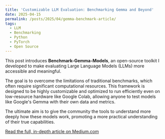 ```yaml
---
title: 'Customizable LLM Evaluation: Benchmarking Gemma and Beyond'
date: 2025-04-15
permalink: /posts/2025/04/gemma-benchmark-article/
tags:
  - LLM
  - Benchmarking
  - Python
  - PyTorch
  - Open Source
---
```


This post introduces **Benchmark-Gemma-Models**, an open-source toolkit I developed to make evaluating Large Language Models (LLMs) more accessible and meaningful.

The goal is to overcome the limitations of traditional benchmarks, which often require significant computational resources. This framework is designed to be highly customizable and optimized to run efficiently even on low-resource hardware like Google Colab, allowing anyone to test models like Google's Gemma with their own data and metrics.

The ultimate aim is to give the community the tools to understand more deeply how these models work, promoting a more practical understanding of their true capabilities.

[Read the full, in-depth article on Medium.com](https://medium.com/@domenicolacavalla8/customizable-llm-evaluation-benchmarking-gemma-and-beyond-with-benchmark-gemma-models-9dc6a5266be8)